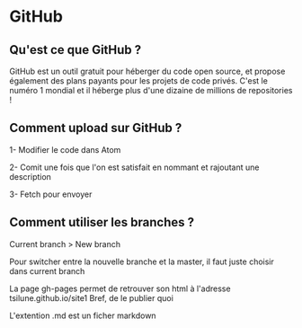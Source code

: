 # GitHub

## Qu'est ce que GitHub ?

GitHub est un outil gratuit pour héberger du code open source, et propose également des plans payants pour les projets de code privés. C'est le numéro 1 mondial et il héberge plus d'une dizaine de millions de repositories !

## Comment upload sur GitHub ?

1- Modifier le code dans Atom

2- Comit une fois que l'on est satisfait en nommant et rajoutant une description

3- Fetch pour envoyer


## Comment utiliser les branches ?

Current branch > New branch

Pour switcher entre la nouvelle branche et la master, il faut juste choisir dans current branch

La page gh-pages permet de retrouver son html à l'adresse tsilune.github.io/site1
Bref, de le publier quoi


L'extention .md est un ficher markdown
